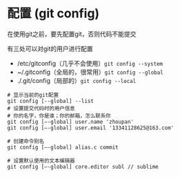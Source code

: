 # 配置 (git config)
在使用git之前，要先配置git，否则代码不能提交

有三处可以对git的用户进行配置
* /etc/gitconfig（几乎不会使用）`git config --system`
* ~/.gitconfig（全局的，很常用）`git config --global`
* ./.git/config（局部的）`git config --local`

```shell
# 显示当前的git配置
git config [--global] --list
# 设置提交代码时的用户信息
# 你的名字，你是谁；你的邮箱，怎么联系你
git config [—-global] user.name 'zhoupan'
git config [—-global] user.email '13341128625@163.com'

# 创建命令别名
git config [—-global] alias.c commit

# 设置默认使用的文本编辑器
git config [—-global] core.editor subl // sublime
```
